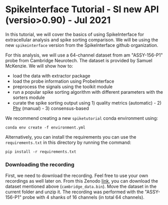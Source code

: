 # SpikeInterface Tutorial -  SI new API (versio>0.90)  - Jul 2021


In this tutorial, we will cover the basics of using SpikeInterface for extracellular analysis and spike sorting comparison. 
We will be using the new `spikeinterface` version from the SpikeInterface github organization. 

For this analysis, we will use a 64-channel dataset from am "ASSY-156-P1" probe from Cambridge Neurotech. 
The dataset is provided by Samuel McKenzie. We will show how to:

- load the data with extractor package
- load the probe information using ProbeInterface
- preprocess the signals using the toolkit module
- run a popular spike sorting algorithm with different parameters with the sorters module
- curate the spike sorting output using 1) quality metrics (automatic) - 2) [Phy](https://github.com/cortex-lab/phy) 
(manual) - 3) consensus-based

We recommend creating a new `spiketutorial` conda environment using:

`conda env create -f environment.yml`


Alternatively, you can install the requirements you can use the `requirements.txt` in this directory by running the command:

`pip install -r requirements.txt`


### Downloading the recording

First, we need to download the recording. Feel free to use your own recordings as well later on. 
From this Zenodo [link](https://doi.org/10.5281/zenodo.4657314), you can download the dataset mentioned above (`cambridge_data.bin`). Move the dataset in the current folder and unzip it.
The recording was performed with the "ASSY-156-P1" probe with 4 shanks of 16 channels (in total 64 channels).
